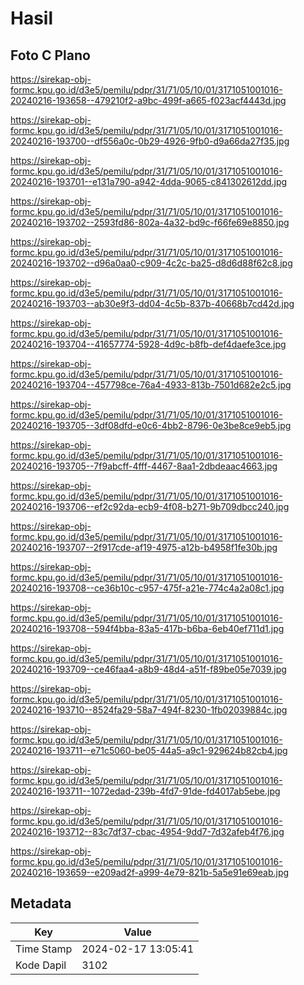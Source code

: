 # Hasil

## Foto C Plano

https://sirekap-obj-formc.kpu.go.id/d3e5/pemilu/pdpr/31/71/05/10/01/3171051001016-20240216-193658--479210f2-a9bc-499f-a665-f023acf4443d.jpg

https://sirekap-obj-formc.kpu.go.id/d3e5/pemilu/pdpr/31/71/05/10/01/3171051001016-20240216-193700--df556a0c-0b29-4926-9fb0-d9a66da27f35.jpg

https://sirekap-obj-formc.kpu.go.id/d3e5/pemilu/pdpr/31/71/05/10/01/3171051001016-20240216-193701--e131a790-a942-4dda-9065-c841302612dd.jpg

https://sirekap-obj-formc.kpu.go.id/d3e5/pemilu/pdpr/31/71/05/10/01/3171051001016-20240216-193702--2593fd86-802a-4a32-bd9c-f66fe69e8850.jpg

https://sirekap-obj-formc.kpu.go.id/d3e5/pemilu/pdpr/31/71/05/10/01/3171051001016-20240216-193702--d96a0aa0-c909-4c2c-ba25-d8d6d88f62c8.jpg

https://sirekap-obj-formc.kpu.go.id/d3e5/pemilu/pdpr/31/71/05/10/01/3171051001016-20240216-193703--ab30e9f3-dd04-4c5b-837b-40668b7cd42d.jpg

https://sirekap-obj-formc.kpu.go.id/d3e5/pemilu/pdpr/31/71/05/10/01/3171051001016-20240216-193704--41657774-5928-4d9c-b8fb-def4daefe3ce.jpg

https://sirekap-obj-formc.kpu.go.id/d3e5/pemilu/pdpr/31/71/05/10/01/3171051001016-20240216-193704--457798ce-76a4-4933-813b-7501d682e2c5.jpg

https://sirekap-obj-formc.kpu.go.id/d3e5/pemilu/pdpr/31/71/05/10/01/3171051001016-20240216-193705--3df08dfd-e0c6-4bb2-8796-0e3be8ce9eb5.jpg

https://sirekap-obj-formc.kpu.go.id/d3e5/pemilu/pdpr/31/71/05/10/01/3171051001016-20240216-193705--7f9abcff-4fff-4467-8aa1-2dbdeaac4663.jpg

https://sirekap-obj-formc.kpu.go.id/d3e5/pemilu/pdpr/31/71/05/10/01/3171051001016-20240216-193706--ef2c92da-ecb9-4f08-b271-9b709dbcc240.jpg

https://sirekap-obj-formc.kpu.go.id/d3e5/pemilu/pdpr/31/71/05/10/01/3171051001016-20240216-193707--2f917cde-af19-4975-a12b-b4958f1fe30b.jpg

https://sirekap-obj-formc.kpu.go.id/d3e5/pemilu/pdpr/31/71/05/10/01/3171051001016-20240216-193708--ce36b10c-c957-475f-a21e-774c4a2a08c1.jpg

https://sirekap-obj-formc.kpu.go.id/d3e5/pemilu/pdpr/31/71/05/10/01/3171051001016-20240216-193708--594f4bba-83a5-417b-b6ba-6eb40ef711d1.jpg

https://sirekap-obj-formc.kpu.go.id/d3e5/pemilu/pdpr/31/71/05/10/01/3171051001016-20240216-193709--ce46faa4-a8b9-48d4-a51f-f89be05e7039.jpg

https://sirekap-obj-formc.kpu.go.id/d3e5/pemilu/pdpr/31/71/05/10/01/3171051001016-20240216-193710--8524fa29-58a7-494f-8230-1fb02039884c.jpg

https://sirekap-obj-formc.kpu.go.id/d3e5/pemilu/pdpr/31/71/05/10/01/3171051001016-20240216-193711--e71c5060-be05-44a5-a9c1-929624b82cb4.jpg

https://sirekap-obj-formc.kpu.go.id/d3e5/pemilu/pdpr/31/71/05/10/01/3171051001016-20240216-193711--1072edad-239b-4fd7-91de-fd4017ab5ebe.jpg

https://sirekap-obj-formc.kpu.go.id/d3e5/pemilu/pdpr/31/71/05/10/01/3171051001016-20240216-193712--83c7df37-cbac-4954-9dd7-7d32afeb4f76.jpg

https://sirekap-obj-formc.kpu.go.id/d3e5/pemilu/pdpr/31/71/05/10/01/3171051001016-20240216-193659--e209ad2f-a999-4e79-821b-5a5e91e69eab.jpg


## Metadata

| Key        | Value               |
| ---------- | ------------------- |
| Time Stamp | 2024-02-17 13:05:41 |
| Kode Dapil | 3102                |



